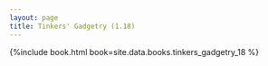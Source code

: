 ```yaml
---
layout: page
title: Tinkers' Gadgetry (1.18)
---
```


{%include book.html book=site.data.books.tinkers_gadgetry_18 %}